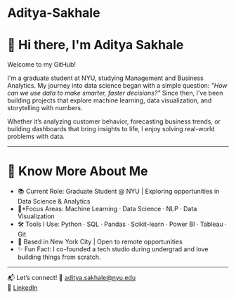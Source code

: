 # Aditya-Sakhale
# 👋 Hi there, I'm Aditya Sakhale

Welcome to my GitHub!

I'm a graduate student at NYU, studying Management and Business Analytics. 
My journey into data science began with a simple question: *"How can we use data to make smarter, faster decisions?"* 
Since then, I’ve been building projects that explore machine learning, data visualization, and storytelling with numbers.

Whether it’s analyzing customer behavior, forecasting business trends, or building dashboards that bring insights to life, 
I enjoy solving real-world problems with data.

---

# 💼 Know More About Me

- 📚 Current Role: Graduate Student @ NYU | Exploring opportunities in Data Science & Analytics  
- 🧠*Focus Areas: Machine Learning · Data Science · NLP · Data Visualization  
- 🛠 Tools I Use: Python · SQL · Pandas · Scikit-learn · Power BI · Tableau · Git  
- 📍 Based in New York City | Open to remote opportunities  
- ✨ Fun Fact: I co-founded a tech studio during undergrad and love building things from scratch.

---

📬 Let’s connect!
📧 aditya.sakhale@nyu.edu  
🔗 [LinkedIn](https://www.linkedin.com/in/aditya-sakhale/)  
